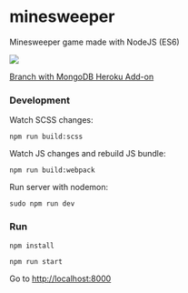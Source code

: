 # minesweeper
Minesweeper game made with NodeJS (ES6)

![](https://github.com/mateus/minesweeper/blob/master/gif/minesweeper.gif?raw=true)

[Branch with MongoDB Heroku Add-on](https://github.com/mateus/minesweeper/tree/with-mongodb)

### Development

Watch SCSS changes:

`npm run build:scss`

Watch JS changes and rebuild JS bundle:

`npm run build:webpack`

Run server with nodemon:

`sudo npm run dev`

### Run

`npm install`

`npm run start`

Go to [http://localhost:8000](http://localhost:8000)
